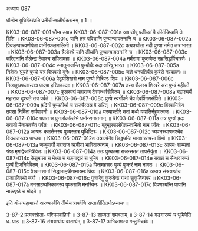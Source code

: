 अध्यायः 087

धौम्येन युधिष्ठिरंप्रति प्रतीचीस्थतीर्थकथनम् ॥ 1 ॥

KK03-06-087-001	धौम्य उवाच 
KK03-06-087-001a	अवन्तीषु प्रतीच्यां वै कीर्तयिष्यामि ते दिशि ।
KK03-06-087-001c	यानि तत्र पवित्राणि पुण्यान्यायतनानि च ॥
KK03-06-087-002a	प्रियङ्ग्वाम्रवणोपेता वानीरफलमालिनी ।
KK03-06-087-002c	प्रत्यक्स्रोता नदी पुण्या नर्मदा तत्र भारत ॥
KK03-06-087-003a	त्रैलोक्ये यानि तीर्थानि पुण्यान्यायतनानि च ।
KK03-06-087-003c	सरिद्वनानि शैलेन्द्रा देवाश्च सपितामहाः ॥
KK03-06-087-004a	नर्मदायां कुरुश्रेष्ठ सहसिद्धर्षिचारणैः ।
KK03-06-087-004c	स्नातुमायान्ति पुण्यौघैः सदा वारिषु भारत ॥
KK03-06-087-005a	निकेतः श्रूयते पुण्यो यत्र विश्रवसो मुनेः ।
KK03-06-087-005c	जज्ञे धनपतिर्यत्र कुबेरो नरवाहनः ॥
KK03-06-087-006a	वैढूर्यशिखरो नाम पुण्यो गिरिवरः शिवः ।
KK03-06-087-006c	नित्यपुष्पफलास्तत्र पादपा हरितच्छदाः ॥
KK03-06-087-007a	तस्य शैलस्य शिखरे सरः पुण्यं महीपते ।
KK03-06-087-007c	फुल्लपद्मं महाराज देवगन्धर्वसेवितम् ॥
KK03-06-087-008a	बह्वाश्चर्यं महाराज दृश्यते तत्र पर्वते ।
KK03-06-087-008c	पुण्ये स्वर्गोपमे चैव देवर्षिगणसेविते ॥
KK03-06-087-009a	ह्रदिनी पुण्यतीर्था च राजर्षेस्तत्र वै सरित् ।
KK03-06-087-009c	 विश्वामित्रेण तपसा निर्मिता सर्वपावनी ॥
KK03-06-087-010a	यस्यास्तीरे सतां मध्ये ययातिर्नहुषात्मजः ।
KK03-06-087-010c	पपात स पुनर्लोकाँल्लेभे धर्मान्सनातनान् ॥
KK03-06-087-011a	तत्र पुण्यो ह्रदः ख्यातो मैनाकश्चैव पर्वतः ।
KK03-06-087-011c	बहुमूलफलोपेतस्त्वमितो नाम पर्वतः ॥
KK03-06-087-012a	आश्रमः कक्षसेनस्य पुण्यस्तत्र युधिष्ठिरः ।
KK03-06-087-012c	च्यवनस्याश्रमश्चैव विख्यातस्तत्र पाण्डव ।
KK03-06-087-012e	तत्राल्पेनैव सिद्ध्यन्ति मानवास्तपसा विभो ॥
KK03-06-087-013a	जम्बूमार्गो महाराज ऋषीणां भावितात्मनाम् ।
KK03-06-087-013c	आश्रमः शाम्यतां श्रेष्ठ मृगद्विजनिषेवितः ॥
KK03-06-087-014a	ततः पुण्यतमा राजन्सततं तापसैर्युता ।
KK03-06-087-014c	केतुमाला च मेध्या च गङ्गाद्वारं च भूमिप ।
KK03-06-087-014e	ख्यातं च सैन्धवारण्यं पुण्यं द्विजनिषेवितम् ॥
KK03-06-087-015a	पितामहसरः पुण्यं पुष्करं नाम नामतः ।
KK03-06-087-015c	वैखानसानां सिद्धानामृषीणामाश्रमः प्रियः ॥
KK03-06-087-016a	अप्यत्र संश्रयार्थाय प्रजापतिरथो जगौ ।
KK03-06-087-016c	पुष्करेषु कुरुश्रेष्ठ गाथां सुकृतिनांवर ॥
KK03-06-087-017a	मनसाऽप्यभिकामस्य पुष्कराणि मनस्विनः ।
KK03-06-087-017c	विप्रणश्यन्ति पापानि नाकपृष्ठे च मोदते ॥

इति श्रीमन्महाभारते अरण्यपर्वणि तीर्थयात्रापर्वणि सप्ताशीतितमोऽध्यायः ॥

3-87-2 प्रत्यक्स्रोता- पश्चिमवाहिनी ॥ 3-87-13 शाम्यतां शमवताम् ॥ 3-87-14 गङ्गारण्यं च भूमिपेति ध. पाठः ॥ 3-87-16 संश्रयार्थाय वासार्थम् ॥ 3-87-17 अभिकामस्य गन्तुमिच्छोः ॥

